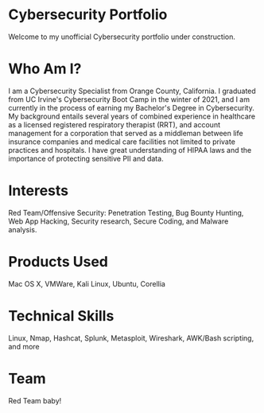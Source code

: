 # Cybersecurity Portfolio

Welcome to my unofficial Cybersecurity portfolio under construction. 

# Who Am I?
I am a Cybersecurity Specialist from Orange County, California. I graduated from UC Irvine's
Cybersecurity Boot Camp in the winter of 2021, and I am currently in the process of earning my Bachelor's Degree in Cybersecurity. My background entails several years of combined experience in healthcare as a licensed registered respiratory therapist (RRT), and account management for a corporation that served as a middleman between life insurance companies and medical care facilities not limited to private practices and hospitals. I have great
understanding of HIPAA laws and the importance of protecting sensitive PII and data.

# Interests
Red Team/Offensive Security: Penetration Testing, Bug Bounty Hunting, Web App Hacking, Security research, Secure Coding, and Malware analysis.

# Products Used
Mac OS X, VMWare, Kali Linux, Ubuntu, Corellia

# Technical Skills
Linux, Nmap, Hashcat, Splunk, Metasploit, Wireshark, AWK/Bash scripting, and more

# Team
Red Team baby!
